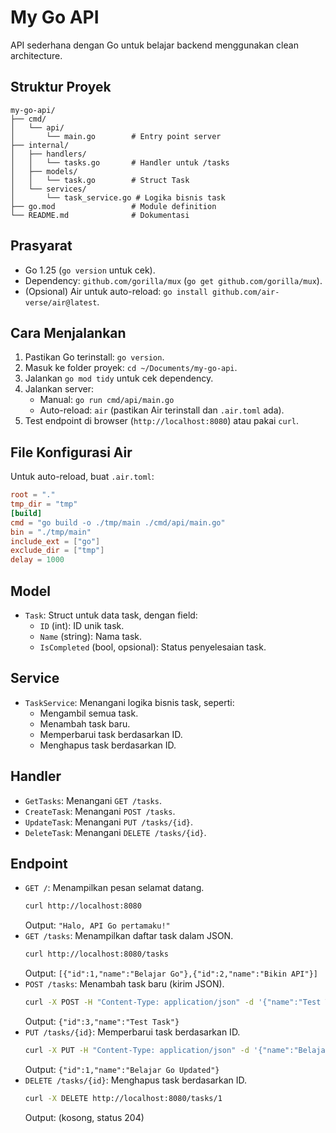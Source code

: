 # My Go API

API sederhana dengan Go untuk belajar backend menggunakan clean architecture.

## Struktur Proyek
```
my-go-api/
├── cmd/
│   └── api/
│       └── main.go        # Entry point server
├── internal/
│   ├── handlers/
│   │   └── tasks.go       # Handler untuk /tasks
│   ├── models/
│   │   └── task.go        # Struct Task
│   └── services/
│       └── task_service.go # Logika bisnis task
├── go.mod                 # Module definition
└── README.md              # Dokumentasi
```

## Prasyarat
- Go 1.25 (`go version` untuk cek).
- Dependency: `github.com/gorilla/mux` (`go get github.com/gorilla/mux`).
- (Opsional) Air untuk auto-reload: `go install github.com/air-verse/air@latest`.

## Cara Menjalankan
1. Pastikan Go terinstall: `go version`.
2. Masuk ke folder proyek: `cd ~/Documents/my-go-api`.
3. Jalankan `go mod tidy` untuk cek dependency.
4. Jalankan server:
   - Manual: `go run cmd/api/main.go`
   - Auto-reload: `air` (pastikan Air terinstall dan `.air.toml` ada).
5. Test endpoint di browser (`http://localhost:8080`) atau pakai `curl`.

## File Konfigurasi Air
Untuk auto-reload, buat `.air.toml`:
```toml
root = "."
tmp_dir = "tmp"
[build]
cmd = "go build -o ./tmp/main ./cmd/api/main.go"
bin = "./tmp/main"
include_ext = ["go"]
exclude_dir = ["tmp"]
delay = 1000
```

## Model
- `Task`: Struct untuk data task, dengan field:
  - `ID` (int): ID unik task.
  - `Name` (string): Nama task.
  - `IsCompleted` (bool, opsional): Status penyelesaian task.

## Service
- `TaskService`: Menangani logika bisnis task, seperti:
  - Mengambil semua task.
  - Menambah task baru.
  - Memperbarui task berdasarkan ID.
  - Menghapus task berdasarkan ID.

## Handler
- `GetTasks`: Menangani `GET /tasks`.
- `CreateTask`: Menangani `POST /tasks`.
- `UpdateTask`: Menangani `PUT /tasks/{id}`.
- `DeleteTask`: Menangani `DELETE /tasks/{id}`.

## Endpoint
- `GET /`: Menampilkan pesan selamat datang.
  ```bash
  curl http://localhost:8080
  ```
  Output: `"Halo, API Go pertamaku!"`
- `GET /tasks`: Menampilkan daftar task dalam JSON.
  ```bash
  curl http://localhost:8080/tasks
  ```
  Output: `[{"id":1,"name":"Belajar Go"},{"id":2,"name":"Bikin API"}]`
- `POST /tasks`: Menambah task baru (kirim JSON).
  ```bash
  curl -X POST -H "Content-Type: application/json" -d '{"name":"Test Task"}' http://localhost:8080/tasks
  ```
  Output: `{"id":3,"name":"Test Task"}`
- `PUT /tasks/{id}`: Memperbarui task berdasarkan ID.
  ```bash
  curl -X PUT -H "Content-Type: application/json" -d '{"name":"Belajar Go Updated"}' http://localhost:8080/tasks/1
  ```
  Output: `{"id":1,"name":"Belajar Go Updated"}`
- `DELETE /tasks/{id}`: Menghapus task berdasarkan ID.
  ```bash
  curl -X DELETE http://localhost:8080/tasks/1
  ```
  Output: (kosong, status 204)
